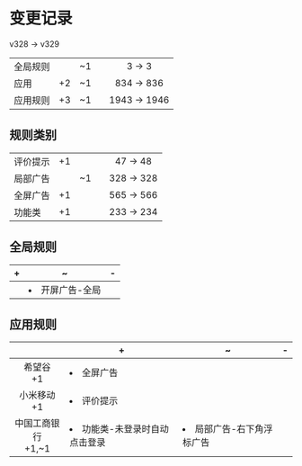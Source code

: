 # 变更记录

v328 -> v329

||||||
|-|:-:|:-:|:-:|:-:|
|全局规则||~1||3 -> 3|
|应用|+2|~1||834 -> 836|
|应用规则|+3|~1||1943 -> 1946|

## 规则类别

||||||
|-|:-:|:-:|:-:|:-:|
|评价提示|+1|||47 -> 48|
|局部广告||~1||328 -> 328|
|全屏广告|+1|||565 -> 566|
|功能类|+1|||233 -> 234|

## 全局规则

|+|~|-|
|-|-|-|
||<li>开屏广告-全局||

## 应用规则

||+|~|-|
|:-:|-|-|-|
|希望谷<br>+1|<li>全屏广告|||
|小米移动<br>+1|<li>评价提示|||
|中国工商银行<br>+1,~1|<li>功能类-未登录时自动点击登录|<li>局部广告-右下角浮标广告||
